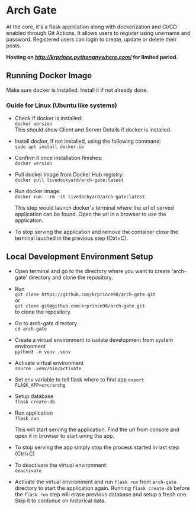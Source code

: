 # Arch Gate
At the core, it's a flask application along with dockerization and CI/CD enabled through Git Actions.
It allows users to register using unername and password. Registered users can login to create, update or delete their posts.

**Hosting on _http://krprince.pythonanywhere.com/_ for limited period.**

## Running Docker Image
Make sure docker is installed. Install it if not already done.

### Guide for Linux (Ubuntu like systems)
- Check if docker is installed:  
`docker version`  
This should show Client and Server Details if docker is installed.
- Install docker, if not installed, using the following command:  
`sudo apt install docker.io`  
- Confirm it once installation finishes:  
`docker version`  
- Pull docker image from Docker Hub registry:  
`docker pull livedockyard/arch-gate:latest`  
- Run docker image:  
`docker run --rm -it livedockyard/arch-gate:latest`  

    This step would launch docker's terminal where the url of served application can be found. Open the url in a browser to use the application.

- To stop serving the application and remove the container close the terminal lauched in the previous step (Ctrl+C).

## Local Development Environment Setup
- Open terminal and go to the directory where you want to create 'arch-gate' directory and clone the repository.  
- Run  
`git clone https://github.com/krprince98/arch-gate.git`  
or  
`git clone git@github.com:krprince98/arch-gate.git`  
to clone the repository.
- Go to arch-gate directory  
`cd arch-gate`
- Create a virtual environment to isolate development from system environment  
`python3 -m venv .venv`
- Activate virtual environment  
`source .venv/bin/activate`
- Set env variable to tell flask where to find app 
`export FLASK_APP=src/archg`  
- Setup database  
`flask create-db`
- Run application  
`flask run`  

  This will start serving the application. Find the url from console and open it in browser to start uning the app.  

- To stop serving the app simply stop the process started in last step (Ctrl+C)  
- To deactivate the virtual environment:  
`deactivate`  
- Activate the virtual environment and run `flask run` from `arch-gate` directory to start the application again. Running `flask create-db` before the `flask run` step will erase previous database and setup a fresh one. Skip it to contunue on historical data.